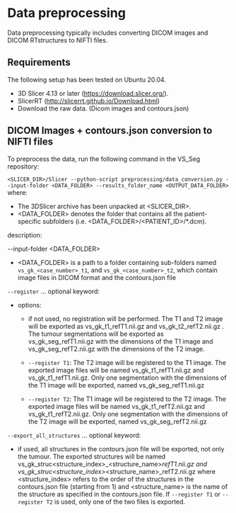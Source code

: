 # Data preprocessing
Data preprocessing typically includes converting DICOM images and DICOM RTstructures to NIFTI files.


##  Requirements

The following setup has been tested on Ubuntu 20.04.

* 3D Slicer 4.13 or later (https://download.slicer.org/). 
* SlicerRT (http://slicerrt.github.io/Download.html)
* Download the raw data. (Dicom images and contours.json)

        
## DICOM Images + contours.json conversion to NIFTI files

To preprocess the data, run the following command in the VS_Seg repository:

``` <SLICER_DIR>/Slicer --python-script preprocessing/data_conversion.py --input-folder <DATA_FOLDER> --results_folder_name <OUTPUT_DATA_FOLDER> ```
where:
* The 3DSlicer archive has been unpacked at <SLICER_DIR>.
* <DATA_FOLDER> denotes the folder that contains all the patient-specific subfolders (i.e. <DATA_FOLDER>/<PATIENT_ID>/*.dcm).

description:

--input-folder <DATA_FOLDER>  
* <DATA_FOLDER> is a path to a folder containing sub-folders named `vs_gk_<case_number>_t1`,
                                and `vs_gk_<case_number>_t2`, which contain image files in DICOM format and the
                                contours.json file 

`--register` ... optional keyword:
* options:
    * if not used, no registration will be performed. The T1 and T2 image will be exported as
vs_gk_t1_refT1.nii.gz and vs_gk_t2_refT2.nii.gz . The tumour segmentations will be exported as
vs_gk_seg_refT1.nii.gz with the dimensions of the T1 image and vs_gk_seg_refT2.nii.gz with the
dimensions of the T2 image.
   
    * `--register T1`: The T2 image will be registered to the T1 image. The exported image files will be named
                vs_gk_t1_refT1.nii.gz and vs_gk_t1_refT1.nii.gz. Only one segmentation with the dimensions of the T1
                image will be exported, named vs_gk_seg_refT1.nii.gz
      
    * `--register T2`: The T1 image will be registered to the T2 image. The exported image files will be named
                vs_gk_t1_refT2.nii.gz and vs_gk_t1_refT2.nii.gz. Only one segmentation with the dimensions of the T2
                image will be exported, named vs_gk_seg_refT2.nii.gz
      
`--export_all_structures` ... optional keyword:
* if used, all structures in the contours.json file will be exported, not
                            only the tumour. The exported structures will be named
                            vs_gk_struc<structure_index>_<structure_name>_refT1.nii.gz and
                            vs_gk_struc<structure_index>_<structure_name>_refT2.nii.gz where <structure_index> refers to
                            the order of the structures in the contours.json file (starting from 1) and <structure_name>
                            is the name of the structure as specified in the contours.json file. If `--register T1` or `--register T2` is used, only one of the two files is exported.
